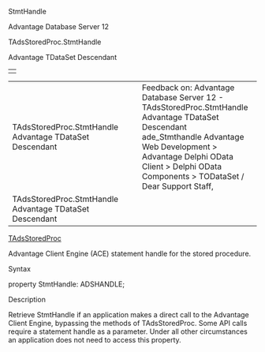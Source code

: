 StmtHandle




Advantage Database Server 12  

TAdsStoredProc.StmtHandle

Advantage TDataSet Descendant

|  |
| --- |
|  |

|  |  |  |  |  |
| --- | --- | --- | --- | --- |
| TAdsStoredProc.StmtHandle  Advantage TDataSet Descendant |  |  | Feedback on: Advantage Database Server 12 - TAdsStoredProc.StmtHandle Advantage TDataSet Descendant ade\_Stmthandle Advantage Web Development > Advantage Delphi OData Client > Delphi OData Components > TODataSet / Dear Support Staff, |  |
| TAdsStoredProc.StmtHandle  Advantage TDataSet Descendant |  |  |  |  |

[TAdsStoredProc](ade_tadsstoredproc.htm)

Advantage Client Engine (ACE) statement handle for the stored procedure.

Syntax

property StmtHandle: ADSHANDLE;

Description

Retrieve StmtHandle if an application makes a direct call to the Advantage Client Engine, bypassing the methods of TAdsStoredProc. Some API calls require a statement handle as a parameter. Under all other circumstances an application does not need to access this property.